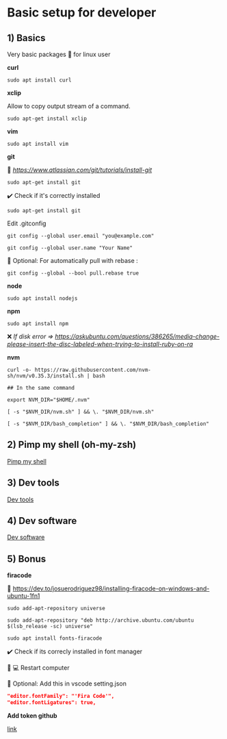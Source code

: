 # Basic setup for developer

## 1) Basics

Very basic packages :hammer: for linux user

**curl**

```console
sudo apt install curl
```

**xclip**

Allow to copy output stream of a command.

```console
sudo apt-get install xclip
```

**vim**

```console
sudo apt install vim
```

**git**

:link: *https://www.atlassian.com/git/tutorials/install-git*

```console
sudo apt-get install git
```

:heavy_check_mark: Check if it's correctly installed

```console
sudo apt-get install git
```

Edit .gitconfig

```console
git config --global user.email "you@example.com"
```

```console
git config --global user.name "Your Name"
```

:triangular_flag_on_post: Optional: For automatically pull with rebase :

```console
git config --global --bool pull.rebase true
```

**node**

```console
sudo apt install nodejs
```

**npm**

```console
sudo apt install npm
```

:x: *If disk error => https://askubuntu.com/questions/386265/media-change-please-insert-the-disc-labeled-when-trying-to-install-ruby-on-ra*

**nvm**

```console
curl -o- https://raw.githubusercontent.com/nvm-sh/nvm/v0.35.3/install.sh | bash
```

```console
## In the same command

export NVM_DIR="$HOME/.nvm"

[ -s "$NVM_DIR/nvm.sh" ] && \. "$NVM_DIR/nvm.sh"

[ -s "$NVM_DIR/bash_completion" ] && \. "$NVM_DIR/bash_completion"
```

## 2) Pimp my shell (oh-my-zsh)

[Pimp my shell](./zsh/pimp-shell.mkd)

## 3) Dev tools

[Dev tools](./dev-tools.mkd)

## 4) Dev software

[Dev software](./dev-software.mkd)

## 5) Bonus

**firacode**

:link: https://dev.to/josuerodriguez98/installing-firacode-on-windows-and-ubuntu-1fn1


```console
sudo add-apt-repository universe
```

```console
sudo add-apt-repository "deb http://archive.ubuntu.com/ubuntu $(lsb_release -sc) universe"
```

```console
sudo apt install fonts-firacode
```
 
:heavy_check_mark: Check if its correcly installed in font manager

:repeat: :computer: Restart computer

:triangular_flag_on_post: Optional: Add this in vscode setting.json

```json
"editor.fontFamily": "'Fira Code'",
"editor.fontLigatures": true,
```

**Add token github**

[link](./github/add-token-ssh.mkd)

